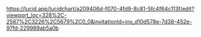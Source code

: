 https://lucid.app/lucidchart/a209406d-f070-4fd9-8c81-5fc4f64c113f/edit?viewport_loc=328%2C-2587%2C3226%2C5679%2C0_0&invitationId=inv_d10d578e-7d38-452e-97fd-229989ab5a0b
